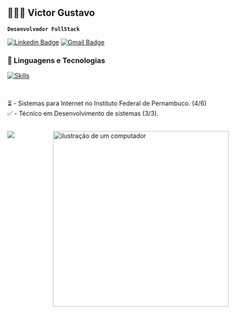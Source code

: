 ##  👩🏻‍💻 Victor Gustavo

**`Desenvolvedor FullStack`**

[![Linkedin Badge](https://img.shields.io/badge/-Victor%20Gustavo-986DFF?style=flat-square&logo=Linkedin&logoColor=white&link=https://www.linkedin.com/in/victorgs-dev/)](https://www.linkedin.com/in/victorgs-dev/) 
[![Gmail Badge](https://img.shields.io/badge/-victorgustavo.dev@gmail.com-986DFF?style=flat-square&logo=Gmail&logoColor=white&link=mailto:victorgustavo.dev@gmail.com)](mailto:victorgustavo.dev@gmail.com)

 ### 🤖 Linguagens e Tecnologias

[![Skills](https://skillicons.dev/icons?i=cs,dotnet,java,php,react,next,laravel,mysql,mongodb,bootstrap,tailwindcss,git,docker,postman)](https://skillicons.dev)<br>

<br>
<p style="text-align: left; white-space: nowrap;" > 
  ⏳ - Sistemas para Internet no Instituto Federal de Pernambuco. (4/6) <br>
  ✅ - Técnico em Desenvolvimento de sistemas (3/3).
</p>
<br>
<img src="https://raw.githubusercontent.com/MicaelliMedeiros/micaellimedeiros/master/image/computer-illustration.png" alt="ilustração de um computador" min-width="400px" max-width="400px" width="400px" align="right">
<img src="https://github-readme-stats.vercel.app/api/top-langs/?username=victorgustavodev&layout=compact&langs_count=7&bg_color=0f1a30"/>
